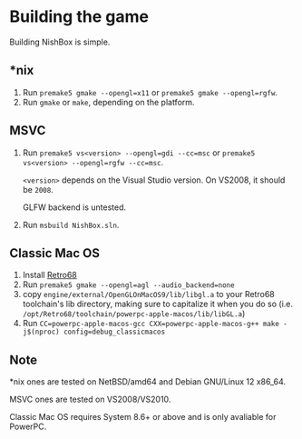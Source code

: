 # Building the game

Building NishBox is simple.

## *nix

1. Run `premake5 gmake --opengl=x11` or `premake5 gmake --opengl=rgfw`.
2. Run `gmake` or `make`, depending on the platform.

## MSVC

1. Run `premake5 vs<version> --opengl=gdi --cc=msc` or `premake5 vs<version> --opengl=rgfw --cc=msc`.
   
   `<version>` depends on the Visual Studio version. On VS2008, it should be `2008`.
   
   GLFW backend is untested.
2. Run `msbuild NishBox.sln`.

## Classic Mac OS

1. Install [Retro68](https://github.com/autc04/Retro68)
2. Run `premake5 gmake --opengl=agl --audio_backend=none`
3. copy `engine/external/OpenGLOnMacOS9/lib/libgl.a` to your Retro68 toolchain's lib directory, making sure to capitalize it when you do so (i.e. `/opt/Retro68/toolchain/powerpc-apple-macos/lib/libGL.a`) 
3. Run `CC=powerpc-apple-macos-gcc CXX=powerpc-apple-macos-g++ make -j$(nproc) config=debug_classicmacos`
## Note

*nix ones are tested on NetBSD/amd64 and Debian GNU/Linux 12 x86_64.

MSVC ones are tested on VS2008/VS2010.

Classic Mac OS requires System 8.6+ or above and is only avaliable for PowerPC.